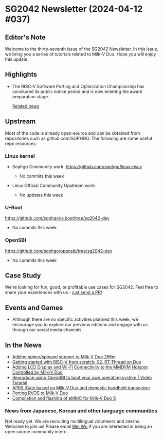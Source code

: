 # SG2042 Newsletter (2024-04-12 #037)

## Editor's Note

Welcome to the thirty-seventh issue of the SG2042 Newsletter. In this issue, we bring you a series of tutorials related to Milk-V Duo. Hope you will enjoy this update.

## Highlights

+ The RISC-V Software Porting and Optimization Championship has concluded its public notice period and is now entering the award preparation stage.

  [Related news](https://mp.weixin.qq.com/s/cQtmIrBYlr07LAHxl8U0vg)

## Upstream

Most of the code is already open-source and can be obtained from repositories such as github.com/SOPHGO. The following are some useful repo resources:

### Linux kernel

+ Sophgo Community work: https://github.com/sophgo/linux-riscv

  + No commits this week

+ Linux Official Community Upstream work:

  + No updates this week

### U-Boot

https://github.com/sophgo/u-boot/tree/sg2042-dev

+ No commits this week

### OpenSBI

https://github.com/sophgo/opensbi/tree/sg2042-dev

+ No commits this week

## Case Study

We're looking for fun, good, or profitable use cases for SG2042. Feel free to share your experiences with us - [just send a PR!](https://github.com/sophgocommunity/SG2042-Newsletter/pulls)

## Events and Games

+ Although there are no specific activities planned this week, we encourage you to explore our previous editions and engage with us through our social media channels.

## In the News

+ [Adding spinor/spinand support to Milk-V Duo 256m][news-1]
+ [Getting started with RISC-V from scratch: 02. RT-Thread on Duo][news-2]
+ [Adding LCD Display and Wi-Fi Connectivity to the MMDVM Hotspot Controlled by Milk-V Duo][news-3]
+ [Reproduce using OpenSBI to boot your own operating system | Video Tutorial][news-4]
+ [APRS IGate based on Milk-V Duo and domestic handheld transceiver][news-5]
+ [Porting RVOS to Milk-V Duo][news-6]
+ [Compilation and flashing of eMMC for Milk-V Duo S][news-7]

[news-1]:https://zhuanlan.zhihu.com/p/691996036
[news-2]:https://www.bilibili.com/video/BV1ym411z7Qo/
[news-3]:https://community.milkv.io/t/milkv-duo-mmdvm-wifi/1659/1
[news-4]:https://www.youtube.com/watch?v=UrKmSipiXpc
[news-5]:https://community.milkv.io/t/milkv-duo-aprs-igate/1662
[news-6]:https://zhuanlan.zhihu.com/p/691697875
[news-7]:https://zhuanlan.zhihu.com/p/691812718


### News from Japanese, Korean and other language communities

Not ready yet. We are recruiting multilingual volunteers and interns. Welcome to join us! Please email [Wei Wu](mailto:wuwei2016@iscas.ac.cn) if you are interested in being an open source community intern.

